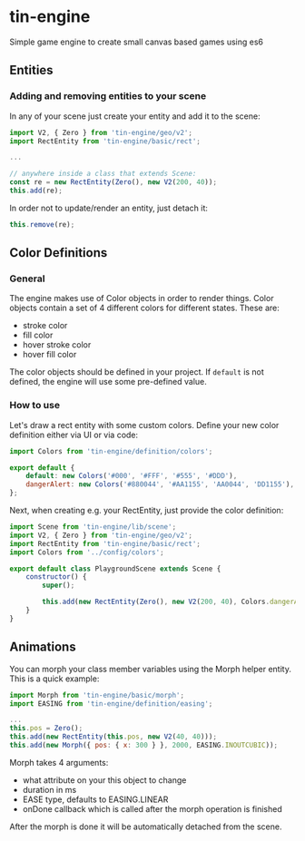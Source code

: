 # tin-engine
Simple game engine to create small canvas based games using es6

## Entities

### Adding and removing entities to your scene

In any of your scene just create your entity and add it to the scene:

```jsx
import V2, { Zero } from 'tin-engine/geo/v2';
import RectEntity from 'tin-engine/basic/rect';

...

// anywhere inside a class that extends Scene:
const re = new RectEntity(Zero(), new V2(200, 40));
this.add(re);
```

In order not to update/render an entity, just detach it:
```jsx
this.remove(re);
```

## Color Definitions

### General

The engine makes use of Color objects in order to render things. Color objects contain a set of 4 different colors for different states. These are:

* stroke color
* fill color
* hover stroke color
* hover fill color

The color objects should be defined in your project. If `default` is not defined, the engine will use some pre-defined value.

### How to use

Let's draw a rect entity with some custom colors. Define your new color definition either via UI or via code:

```jsx
import Colors from 'tin-engine/definition/colors';

export default {
	default: new Colors('#000', '#FFF', '#555', '#DDD'),
	dangerAlert: new Colors('#880044', '#AA1155', 'AA0044', 'DD1155'),
};
```

Next, when creating e.g. your RectEntity, just provide the color definition:

```jsx
import Scene from 'tin-engine/lib/scene';
import V2, { Zero } from 'tin-engine/geo/v2';
import RectEntity from 'tin-engine/basic/rect';
import Colors from '../config/colors';

export default class PlaygroundScene extends Scene {
	constructor() {
		super();

		this.add(new RectEntity(Zero(), new V2(200, 40), Colors.dangerAlert));
	}
}
```

## Animations

You can morph your class member variables using the Morph helper entity. This is a quick example:

```jsx
import Morph from 'tin-engine/basic/morph';
import EASING from 'tin-engine/definition/easing';

...
this.pos = Zero();
this.add(new RectEntity(this.pos, new V2(40, 40)));
this.add(new Morph({ pos: { x: 300 } }, 2000, EASING.INOUTCUBIC));
```

Morph takes 4 arguments:

* what attribute on your this object to change
* duration in ms
* EASE type, defaults to EASING.LINEAR
* onDone callback which is called after the morph operation is finished

After the morph is done it will be automatically detached from the scene.
